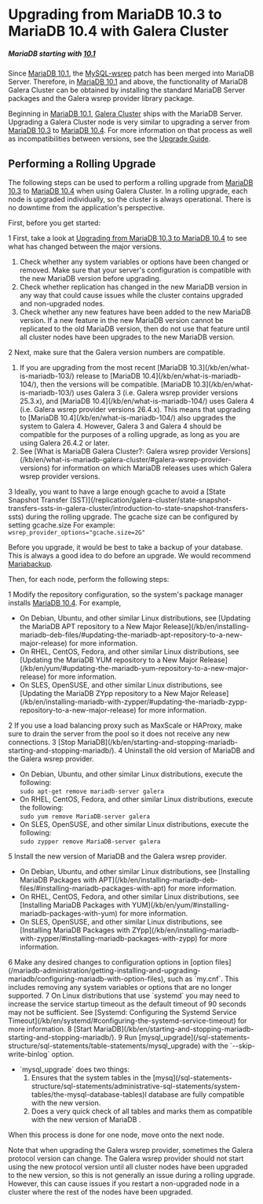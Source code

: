 # Upgrading from MariaDB 10.3 to MariaDB 10.4 with Galera Cluster

##### MariaDB starting with [10.1](/kb/en/what-is-mariadb-101/)

Since [MariaDB 10.1](/kb/en/what-is-mariadb-101/), the [MySQL-wsrep](https://github.com/codership/mysql-wsrep) patch has been merged into MariaDB Server. Therefore, in [MariaDB 10.1](/kb/en/what-is-mariadb-101/) and above, the functionality of MariaDB Galera Cluster can be obtained by installing the standard MariaDB Server packages and the Galera wsrep provider library package.

Beginning in [MariaDB 10.1](/kb/en/what-is-mariadb-101/), [Galera Cluster](/replication/galera-cluster/what-is-mariadb-galera-cluster) ships with the MariaDB Server.  Upgrading a Galera Cluster node is very similar to upgrading a server from [MariaDB 10.3](/kb/en/what-is-mariadb-103/) to [MariaDB 10.4](/kb/en/what-is-mariadb-104/).  For more information on that process as well as incompatibilities between versions, see the [Upgrade Guide](/mariadb-administration/getting-installing-and-upgrading-mariadb/upgrading/upgrading-from-mariadb-103-to-mariadb-104).

## Performing a Rolling Upgrade

The following steps can be used to perform a rolling upgrade from [MariaDB 10.3](/kb/en/what-is-mariadb-103/) to [MariaDB 10.4](/kb/en/what-is-mariadb-104/) when using Galera Cluster. In a rolling upgrade, each node is upgraded individually, so the cluster is always operational. There is no downtime from the application's perspective.

First, before you get started:

1 First, take a look at [Upgrading from MariaDB 10.3 to MariaDB 10.4](/mariadb-administration/getting-installing-and-upgrading-mariadb/upgrading/upgrading-from-mariadb-103-to-mariadb-104) to see what has changed between the major versions.
<ol start="1"><li>Check whether any system variables or options have been changed or removed. Make sure that your server's configuration is compatible with the new MariaDB version before upgrading.
</li><li>Check whether replication has changed in the new MariaDB version in any way that could cause issues while the cluster contains upgraded and non-upgraded nodes.
</li><li>Check whether any new features have been added to the new MariaDB version. If a new feature in the new MariaDB version cannot be replicated to the old MariaDB version, then do not use that feature until all cluster nodes have been upgrades to the new MariaDB version.
</li></ol>
2 Next, make sure that the Galera version numbers are compatible.
<ol start="1"><li>If you are upgrading from the most recent [MariaDB 10.3](/kb/en/what-is-mariadb-103/) release to [MariaDB 10.4](/kb/en/what-is-mariadb-104/), then the versions will be compatible. [MariaDB 10.3](/kb/en/what-is-mariadb-103/) uses Galera 3 (i.e. Galera wsrep provider versions 25.3.x), and [MariaDB 10.4](/kb/en/what-is-mariadb-104/) uses Galera 4 (i.e. Galera wsrep provider versions 26.4.x). This means that upgrading to [MariaDB 10.4](/kb/en/what-is-mariadb-104/) also upgrades the system to Galera 4. However, Galera 3 and Galera 4 should be compatible for the purposes of a rolling upgrade, as long as you are using Galera 26.4.2 or later.
</li><li>See [What is MariaDB Galera Cluster?: Galera wsrep provider Versions](/kb/en/what-is-mariadb-galera-cluster/#galera-wsrep-provider-versions) for information on which MariaDB releases uses which Galera wsrep provider versions.
</li></ol>
3 Ideally, you want to have a large enough gcache to avoid a [State Snapshot Transfer (SST)](/replication/galera-cluster/state-snapshot-transfers-ssts-in-galera-cluster/introduction-to-state-snapshot-transfers-ssts) during the rolling upgrade. The gcache size can be configured by setting <a undefined>gcache.size</a>  For example: <br>
<code class="fixed" style="white-space:pre-wrap">wsrep_provider_options="gcache.size=2G"</code>

Before you upgrade, it would be best to take a backup of your database. This is always a good idea to do before an upgrade. We would recommend [Mariabackup](/mariadb-administration/backing-up-and-restoring-databases/mariabackup).

Then, for each node, perform the following steps:

1 Modify the repository configuration, so the system's package manager installs [MariaDB 10.4](/kb/en/what-is-mariadb-104/). For example,
<ul start="1"><li>On Debian, Ubuntu, and other similar Linux distributions, see [Updating the MariaDB APT repository to a New Major Release](/kb/en/installing-mariadb-deb-files/#updating-the-mariadb-apt-repository-to-a-new-major-release) for more information.
</li><li>On RHEL, CentOS, Fedora, and other similar Linux distributions, see [Updating the MariaDB YUM repository to a New Major Release](/kb/en/yum/#updating-the-mariadb-yum-repository-to-a-new-major-release) for more information.
</li><li>On SLES, OpenSUSE, and other similar Linux distributions, see [Updating the MariaDB ZYpp repository to a New Major Release](/kb/en/installing-mariadb-with-zypper/#updating-the-mariadb-zypp-repository-to-a-new-major-release) for more information.
</li></ul>
2 If you use a load balancing proxy such as MaxScale or HAProxy, make sure to drain the server from the pool so it does not receive any new connections.
3 [Stop MariaDB](/kb/en/starting-and-stopping-mariadb-starting-and-stopping-mariadb/).
4 Uninstall the old version of MariaDB and the Galera wsrep provider.
<ul start="1"><li>On Debian, Ubuntu, and other similar Linux distributions, execute the following: <br>
<code class="fixed" style="white-space:pre-wrap">sudo apt-get remove mariadb-server galera</code>
</li><li>On RHEL, CentOS, Fedora, and other similar Linux distributions, execute the following: <br>
<code class="fixed" style="white-space:pre-wrap">sudo yum remove MariaDB-server galera</code>
</li><li>On SLES, OpenSUSE, and other similar Linux distributions, execute the following: <br>
<code class="fixed" style="white-space:pre-wrap">sudo zypper remove MariaDB-server galera</code>
</li></ul>
5 Install the new version of MariaDB and the Galera wsrep provider.
<ul start="1"><li>On Debian, Ubuntu, and other similar Linux distributions, see [Installing MariaDB Packages with APT](/kb/en/installing-mariadb-deb-files/#installing-mariadb-packages-with-apt) for more information.
</li><li>On RHEL, CentOS, Fedora, and other similar Linux distributions, see [Installing MariaDB Packages with YUM](/kb/en/yum/#installing-mariadb-packages-with-yum) for more information.
</li><li>On SLES, OpenSUSE, and other similar Linux distributions, see [Installing MariaDB Packages with ZYpp](/kb/en/installing-mariadb-with-zypper/#installing-mariadb-packages-with-zypp) for more information.
</li></ul>
6 Make any desired changes to configuration options in [option files](/mariadb-administration/getting-installing-and-upgrading-mariadb/configuring-mariadb-with-option-files), such as `my.cnf`. This includes removing any system variables or options that are no longer supported.
7 On Linux distributions that use `systemd` you may need to increase the service startup timeout as the default timeout of 90 seconds may not be sufficient. See [Systemd: Configuring the Systemd Service Timeout](/kb/en/systemd/#configuring-the-systemd-service-timeout) for more information.
8 [Start MariaDB](/kb/en/starting-and-stopping-mariadb-starting-and-stopping-mariadb/).
9 Run [mysql_upgrade](/sql-statements-structure/sql-statements/table-statements/mysql_upgrade) with the `--skip-write-binlog` option.
<ul start="1"><li>`mysql_upgrade` does two things:
<ol start="1"><li>Ensures that the system tables in the [mysq](/sql-statements-structure/sql-statements/administrative-sql-statements/system-tables/the-mysql-database-tables)l database are fully compatible with the new version.
</li><li>Does a very quick check of all tables and marks them as compatible with the new version of MariaDB .
</li></ol>
</li></ul>

When this process is done for one node, move onto the next node.

Note that when upgrading the Galera wsrep provider, sometimes the Galera protocol version can change. The Galera wsrep provider should not start using the new protocol version until all cluster nodes have been upgraded to the new version, so this is not generally an issue during a rolling upgrade. However, this can cause issues if you restart a non-upgraded node in a cluster where the rest of the nodes have been upgraded.